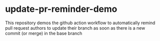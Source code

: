 # update-pr-reminder-demo

This repository demos the github action workflow to automatically remind pull request authors to update their branch as soon as there is a new commit (or merge) in the base branch
